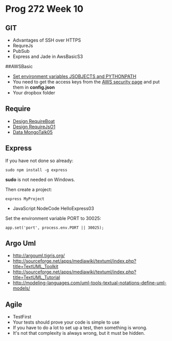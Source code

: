 Prog 272 Week 10
================

GIT
---

-   Advantages of SSH over HTTPS
-   RequreJs
-   PubSub
-   Express and Jade in AwsBasicS3

##AWSBasic

- [Set environment variables JSOBJECTS and PYTHONPATH](https://github.com/charliecalvert/JsObjects/blob/master/JavaScript/NodeCode/AwsBasicS3/README.md)
- You need to get the access keys from the [AWS security page](https://console.aws.amazon.com/iam/home?#security_credential) and put them in **config.json**
- Your dropbox folder

## Require

- [Design RequireBoat](https://github.com/charliecalvert/JsObjects/tree/master/JavaScript/Design/RequireBoat)
- [Design RequireJsO1](https://github.com/charliecalvert/JsObjects/tree/master/JavaScript/Design/RequireJs01)
- [Data MongoTalk05](https://github.com/charliecalvert/JsObjects/tree/master/JavaScript/Design/RequireJs01)

## Express

If you have not done so already:

	sudo npm install -g express

**sudo** is not needed on Windows.

Then create a project:

	express MyProject

- JavaScript NodeCode HelloExpress03

Set the environment variable PORT to 30025:

	app.set('port', process.env.PORT || 30025);

Argo Uml
--------

-   <http://argouml.tigris.org/>
-   <http://sourceforge.net/apps/mediawiki/textuml/index.php?title=TextUML_Toolkit>
-   <http://sourceforge.net/apps/mediawiki/textuml/index.php?title=TextUML_Tutorial>
-   <http://modeling-languages.com/uml-tools-textual-notations-define-uml-models/>

Agile
-----

-   TestFirst
-   Your tests should prove your code is simple to use
-   If you have to do a lot to set up a test, then something is wrong.
-   It's not that complexity is always wrong, but it must be hidden.
